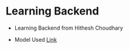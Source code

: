 # Learning Backend

- Learning Backend from Hithesh Choudhary

- Model Used [Link](https://app.eraser.io/workspace/r4unikQMrIo4NARzOchL)